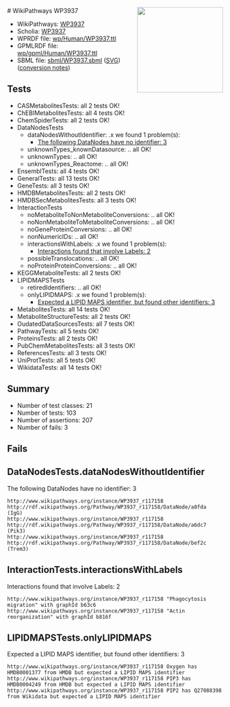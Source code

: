 <img style="float: right; width: 200px" src="../logo.png" />
# WikiPathways WP3937

* WikiPathways: [WP3937](https://identifiers.org/wikipathways:WP3937)
* Scholia: [WP3937](https://scholia.toolforge.org/wikipathways/WP3937)
* WPRDF file: [wp/Human/WP3937.ttl](../wp/Human/WP3937.ttl)
* GPMLRDF file: [wp/gpml/Human/WP3937.ttl](../wp/gpml/Human/WP3937.ttl)
* SBML file: [sbml/WP3937.sbml](../sbml/WP3937.sbml) ([SVG](../sbml/WP3937.svg)) ([conversion notes](../sbml/WP3937.txt))

## Tests
* CASMetabolitesTests: all 2 tests OK!
* ChEBIMetabolitesTests: all 4 tests OK!
* ChemSpiderTests: all 2 tests OK!
* DataNodesTests
    * dataNodesWithoutIdentifier: .x we found 1 problem(s):
        * [The following DataNodes have no identifier: 3](#d2d32fa2)
    * unknownTypes_knownDatasource: .. all OK!
    * unknownTypes: .. all OK!
    * unknownTypes_Reactome: .. all OK!
* EnsemblTests: all 4 tests OK!
* GeneralTests: all 13 tests OK!
* GeneTests: all 3 tests OK!
* HMDBMetabolitesTests: all 2 tests OK!
* HMDBSecMetabolitesTests: all 3 tests OK!
* InteractionTests
    * noMetaboliteToNonMetaboliteConversions: .. all OK!
    * noNonMetaboliteToMetaboliteConversions: .. all OK!
    * noGeneProteinConversions: .. all OK!
    * nonNumericIDs: .. all OK!
    * interactionsWithLabels: .x we found 1 problem(s):
        * [Interactions found that involve Labels: 2](#630d2679)
    * possibleTranslocations: .. all OK!
    * noProteinProteinConversions: .. all OK!
* KEGGMetaboliteTests: all 2 tests OK!
* LIPIDMAPSTests
    * retiredIdentifiers: .. all OK!
    * onlyLIPIDMAPS: .x we found 1 problem(s):
        * [Expected a LIPID MAPS identifier, but found other identifiers: 3](#48cc60ba)
* MetabolitesTests: all 14 tests OK!
* MetaboliteStructureTests: all 2 tests OK!
* OudatedDataSourcesTests: all 7 tests OK!
* PathwayTests: all 5 tests OK!
* ProteinsTests: all 2 tests OK!
* PubChemMetabolitesTests: all 3 tests OK!
* ReferencesTests: all 3 tests OK!
* UniProtTests: all 5 tests OK!
* WikidataTests: all 14 tests OK!


## Summary

* Number of test classes: 21
* Number of tests: 103
* Number of assertions: 207
* Number of fails: 3

## Fails

<a name="d2d32fa2" />

## DataNodesTests.dataNodesWithoutIdentifier

The following DataNodes have no identifier: 3
```
http://www.wikipathways.org/instance/WP3937_r117158 http://rdf.wikipathways.org/Pathway/WP3937_r117158/DataNode/a8fda (IgG)
http://www.wikipathways.org/instance/WP3937_r117158 http://rdf.wikipathways.org/Pathway/WP3937_r117158/DataNode/a6dc7 (Pik3)
http://www.wikipathways.org/instance/WP3937_r117158 http://rdf.wikipathways.org/Pathway/WP3937_r117158/DataNode/bef2c (Trem3)
```

<a name="630d2679" />

## InteractionTests.interactionsWithLabels

Interactions found that involve Labels: 2
```
http://www.wikipathways.org/instance/WP3937_r117158 "Phagocytosis migration" with graphId b63c6
http://www.wikipathways.org/instance/WP3937_r117158 "Actin  reorganization" with graphId b816f
```

<a name="48cc60ba" />

## LIPIDMAPSTests.onlyLIPIDMAPS

Expected a LIPID MAPS identifier, but found other identifiers: 3
```
http://www.wikipathways.org/instance/WP3937_r117158 Oxygen has HMDB0001377 from HMDB but expected a LIPID MAPS identifier
http://www.wikipathways.org/instance/WP3937_r117158 PIP3 has HMDB0004249 from HMDB but expected a LIPID MAPS identifier
http://www.wikipathways.org/instance/WP3937_r117158 PIP2 has Q27088398 from Wikidata but expected a LIPID MAPS identifier
```

